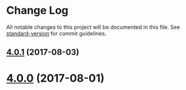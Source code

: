 # Change Log

All notable changes to this project will be documented in this file. See [standard-version](https://github.com/conventional-changelog/standard-version) for commit guidelines.

<a name="4.0.1"></a>
## [4.0.1](https://github.com/zerkalica/reactive-di/compare/v4.0.0...v4.0.1) (2017-08-03)



<a name="4.0.0"></a>
# [4.0.0](https://github.com/zerkalica/reactive-di/compare/v3.2.0...v4.0.0) (2017-08-01)
